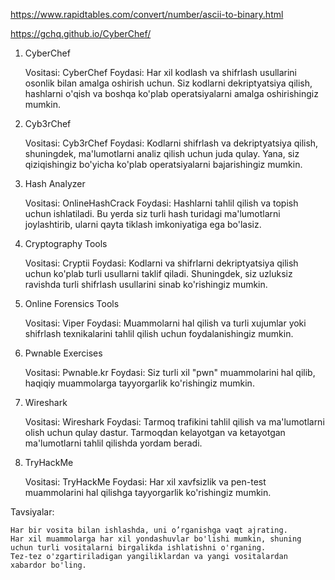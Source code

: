 
https://www.rapidtables.com/convert/number/ascii-to-binary.html

https://gchq.github.io/CyberChef/

1. CyberChef

    Vositasi: CyberChef
    Foydasi: Har xil kodlash va shifrlash usullarini osonlik bilan amalga oshirish uchun. Siz kodlarni dekriptyatsiya qilish, hashlarni o'qish va boshqa ko'plab operatsiyalarni amalga oshirishingiz mumkin.

2. Cyb3rChef

    Vositasi: Cyb3rChef
    Foydasi: Kodlarni shifrlash va dekriptyatsiya qilish, shuningdek, ma'lumotlarni analiz qilish uchun juda qulay. Yana, siz qiziqishingiz bo'yicha ko'plab operatsiyalarni bajarishingiz mumkin.

3. Hash Analyzer

    Vositasi: OnlineHashCrack
    Foydasi: Hashlarni tahlil qilish va topish uchun ishlatiladi. Bu yerda siz turli hash turidagi ma'lumotlarni joylashtirib, ularni qayta tiklash imkoniyatiga ega bo'lasiz.

4. Cryptography Tools

    Vositasi: Cryptii
    Foydasi: Kodlarni va shifrlarni dekriptyatsiya qilish uchun ko'plab turli usullarni taklif qiladi. Shuningdek, siz uzluksiz ravishda turli shifrlash usullarini sinab ko'rishingiz mumkin.

5. Online Forensics Tools

    Vositasi: Viper
    Foydasi: Muammolarni hal qilish va turli xujumlar yoki shifrlash texnikalarini tahlil qilish uchun foydalanishingiz mumkin.

6. Pwnable Exercises

    Vositasi: Pwnable.kr
    Foydasi: Siz turli xil "pwn" muammolarini hal qilib, haqiqiy muammolarga tayyorgarlik ko'rishingiz mumkin.

7. Wireshark

    Vositasi: Wireshark
    Foydasi: Tarmoq trafikini tahlil qilish va ma'lumotlarni olish uchun qulay dastur. Tarmoqdan kelayotgan va ketayotgan ma'lumotlarni tahlil qilishda yordam beradi.

8. TryHackMe

    Vositasi: TryHackMe
    Foydasi: Har xil xavfsizlik va pen-test muammolarini hal qilishga tayyorgarlik ko'rishingiz mumkin.

Tavsiyalar:

    Har bir vosita bilan ishlashda, uni o’rganishga vaqt ajrating.
    Har xil muammolarga har xil yondashuvlar bo'lishi mumkin, shuning uchun turli vositalarni birgalikda ishlatishni o'rganing.
    Tez-tez o'zgartiriladigan yangiliklardan va yangi vositalardan xabardor bo'ling.

